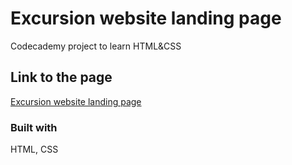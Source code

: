 # Excursion website landing page

Codecademy project to learn HTML&CSS

## Link to the page

[Excursion website landing page](https://dimterion.github.io/Excursion-website/)

### Built with

HTML, CSS
